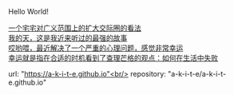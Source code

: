 Hello World!


[一个宅宅对广义范围上的扩大交际圈的看法](https://a-k-i-t-e.github.io/social.html)<br/>
[我的天，这是我近来听过的最强的故事](https://a-k-i-t-e.github.io/story.html)<br/>
[哎哟喂，最近解决了一个严重的心理问题，感觉非常幸运](https://github.com/a-k-i-t-e/a-k-i-t-e.github.io/blob/master/psy_issue.md)<br/>
[幸运就是指在合适的时机看到了查理芒格的观点：如何在生活中失败](https://github.com/a-k-i-t-e/a-k-i-t-e.github.io/blob/master/munger.md)<br/>

url: "https://a-k-i-t-e.github.io"<br/>
repository: "a-k-i-t-e/a-k-i-t-e.github.io"
